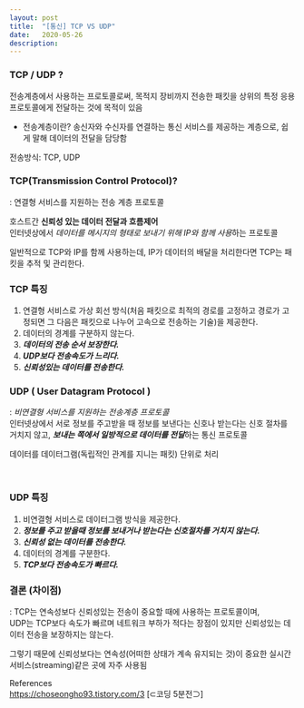 ```yaml
---
layout: post
title:  "[통신] TCP VS UDP"
date:   2020-05-26
description: 
---
```


### TCP / UDP ?  

전송계층에서 사용하는 프로토콜로써, 목적지 장비까지 전송한 패킷을 상위의 특정 응용 프로토콜에게 전달하는 것에 목적이 있음  

* 전송계층이란? 송신자와 수신자를 연결하는 통신 서비스를 제공하는 계층으로, 쉽게 말해 데이터의 전달을 담당함  

전송방식: TCP, UDP  
  


### TCP(Transmission Control Protocol)?  

: 연결형 서비스를 지원하는 전송 계층 프로토콜  

호스트간 **신뢰성 있는 데이터 전달과 흐름제어**  
인터넷상에서 *데이터를 메시지의 형태로 보내기 위해 IP와 함께 사용*하는 프로토콜  

일반적으로 TCP와 IP를 함께 사용하는데, IP가 데이터의 배달을 처리한다면 TCP는 패킷을 추적 및 관리한다.  

  
### TCP 특징  

1. 연결형 서비스로 가상 회선 방식(처음 패킷으로 최적의 경로를 고정하고 경로가 고정되면 그 다음은 패킷으로 나누어 고속으로 전송하는 기술)을 제공한다.
2. 데이터의 경계를 구분하지 않는다.
3. ***데이터의 전송 순서 보장한다.***
4. ***UDP보다 전송속도가 느리다.***
5. ***신뢰성있는 데이터를 전송한다.***




### UDP ( User Datagram Protocol )  

: *비연결형 서비스를 지원하는 전송계층 프로토콜*  
인터넷상에서 서로 정보를 주고받을 때 정보를 보낸다는 신호나 받는다는 신호 절차를 거치지 않고, ***보내는 쪽에서 일방적으로 데이터를 전달***하는 통신 프로토콜
  
데이터를 데이터그램(독립적인 관계를 지니는 패킷) 단위로 처리  

​  
### UDP 특징  

1. 비연결형 서비스로 데이터그램 방식을 제공한다.
2. ***정보를 주고 받을때 정보를 보내거나 받는다는 신호절차를 거치지 않는다.***
3. ***신뢰성 없는 데이터를 전송한다.***
4. 데이터의 경계를 구분한다.
5. ***TCP보다 전송속도가 빠르다.***
  


### 결론 (차이점)  

: TCP는 연속성보다 신뢰성있는 전송이 중요할 때에 사용하는 프로토콜이며,  
UDP는 TCP보다 속도가 빠르며 네트워크 부하가 적다는 장점이 있지만 신뢰성있는 데이터 전송을 보장하지는 않는다.  

그렇기 때문에 신뢰성보다는 연속성(어떠한 상태가 계속 유지되는 것)이 중요한 실시간 서비스(streaming)같은 곳에 자주 사용됨  


References  
https://choseongho93.tistory.com/3 [⊂코딩 5분전⊃]

